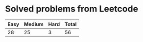 # Solved problems from Leetcode

| **Easy** | **Medium** | **Hard** | **Total** |
| -------- | ---------- | -------- | --------- |
| 28       | 25         | 3        | 56        |
